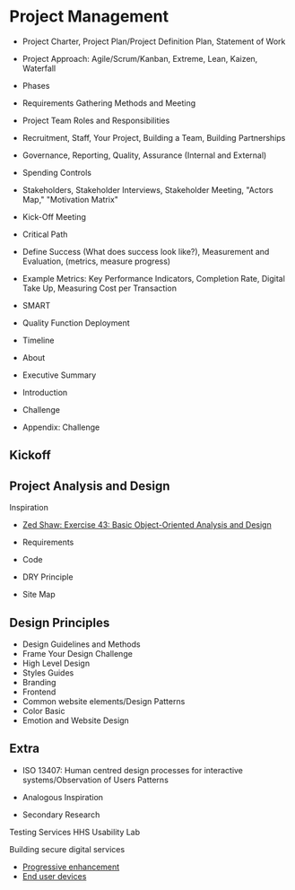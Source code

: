 # Project Management

* Project Charter, Project Plan/Project Definition Plan, Statement of Work
* Project Approach: Agile/Scrum/Kanban, Extreme, Lean, Kaizen, Waterfall
* Phases
* Requirements Gathering Methods and Meeting
* Project Team Roles and Responsibilities
* Recruitment, Staff, Your Project, Building a Team, Building Partnerships
* Governance, Reporting, Quality, Assurance (Internal and External)
* Spending Controls
* Stakeholders, Stakeholder Interviews, Stakeholder Meeting, "Actors Map," "Motivation Matrix"
* Kick-Off Meeting
* Critical Path
* Define Success (What does success look like?), Measurement and Evaluation, (metrics, measure progress)
* Example Metrics: Key Performance Indicators, Completion Rate, Digital Take Up, Measuring Cost per Transaction
* SMART
* Quality Function Deployment
* Timeline

* About
* Executive Summary
* Introduction
* Challenge
* Appendix: Challenge

## Kickoff

## Project Analysis and Design

Inspiration
* [Zed Shaw: Exercise 43: Basic Object-Oriented Analysis and Design](http://learnpythonthehardway.org/book/ex43.html)

* Requirements
* Code
* DRY Principle
* Site Map

## Design Principles

* Design Guidelines and Methods
* Frame Your Design Challenge
* High Level Design
* Styles Guides
* Branding
* Frontend
* Common website elements/Design Patterns
* Color Basic
* Emotion and Website Design

## Extra

* ISO 13407: Human centred design processes for interactive systems/Observation of Users Patterns

* Analogous Inspiration
* Secondary Research

Testing Services
HHS Usability Lab

Building secure digital services

* [Progressive enhancement](https://www.gov.uk/service-manual/making-software/progressive-enhancement.html)
* [End user devices](https://www.gov.uk/service-manual/technology/end-user-devices.html)
